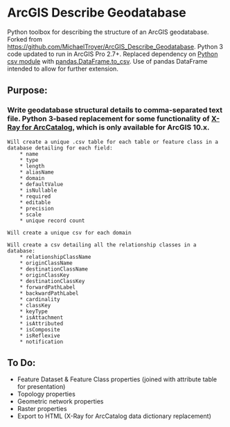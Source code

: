 # ArcGIS Describe Geodatabase
Python toolbox for describing the structure of an ArcGIS geodatabase. Forked from https://github.com/MichaelTroyer/ArcGIS_Describe_Geodatabase.
Python 3 code updated to run in ArcGIS Pro 2.7+.
Replaced dependency on [Python csv module](https://docs.python.org/3/library/csv.html) with [pandas.DataFrame.to_csv](https://pandas.pydata.org/pandas-docs/stable/reference/api/pandas.DataFrame.to_csv.html). Use of pandas DataFrame intended to allow for further extension.

## Purpose:
### Write geodatabase structural details to comma-separated text file. Python 3-based replacement for some functionality of [X-Ray for ArcCatalog](https://www.arcgis.com/home/item.html?id=9ea218ff575f4a5195e01a2cae03a0ae), which is only available for ArcGIS 10.x.

    Will create a unique .csv table for each table or feature class in a database detailing for each field:
        * name
        * type
        * length
        * aliasName
        * domain
        * defaultValue
        * isNullable
        * required
        * editable
        * precision
        * scale
        * unique record count
        
    Will create a unique csv for each domain
    
    Will create a csv detailing all the relationship classes in a database:
        * relationshipClassName
        * originClassName
        * destinationClassName
        * originClassKey
        * destinationClassKey
        * forwardPathLabel
        * backwardPathLabel
        * cardinality
        * classKey
        * keyType
        * isAttachment
        * isAttributed
        * isComposite
        * isReflexive
        * notification

## To Do:

- Feature Dataset & Feature Class properties (joined with attribute table for presentation)
- Topology properties
- Geometric network properties
- Raster properties
- Export to HTML (X-Ray for ArcCatalog data dictionary replacement)
